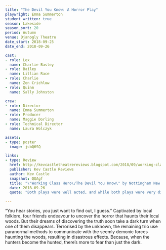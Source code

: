 ```yaml
---
title: "The Devil You Know: A Horror Play"
playwright: Emma Summerton
student_written: true
season: Lakeside
season_sort: 20
period: Autumn
venue: Djanogly Theatre
date_start: 2018-09-25
date_end: 2018-09-26

cast:
- role: Lex
  name: Charlie Basley
- role: Bailey
  name: Lillian Race
- role: Charlie
  name: Zen Crichlow
- role: Quinn
  name: Sally Johnston

crew:
- role: Director
  name: Emma Summerton 
- role: Producer 
  name: Maggie Dorling 
- role: Technical Director
  name: Laura Wolczyk

assets:
- type: poster
  image: jsbQ6SQ

links:
- type: Review
  href: http://kevcastletheatrereviews.blogspot.com/2018/09/working-class-hero-devil-you-know-by.html
  publisher: Kev Castle Reviews
  author: Kev Castle
  snapshot: QQAgf
  title: "\"Working Class Hero\/The Devil You Know\" by Nottingham New Theatre"
  date: 2018-09-26
  quote: "Both plays were well acted, and while both plays were very different, I can see these two being a success on the Edinburgh Fringe circuit because of the diversity between the two."

---
```


“You hear stories, you just want to find out, I guess.”
Captivated by local folklore, four friends endeavour to uncover the horror that haunts their local woods. But their dreams of discovering the truth soon take a dark turn when one of them disappears. Terrorised by the unknown, the remaining trio use paranormal methods to communicate with the seemly demonic forces haunting the woods, resulting in disastrous effects. Because, when the hunters become the hunted, there’s more to fear than just the dark.
